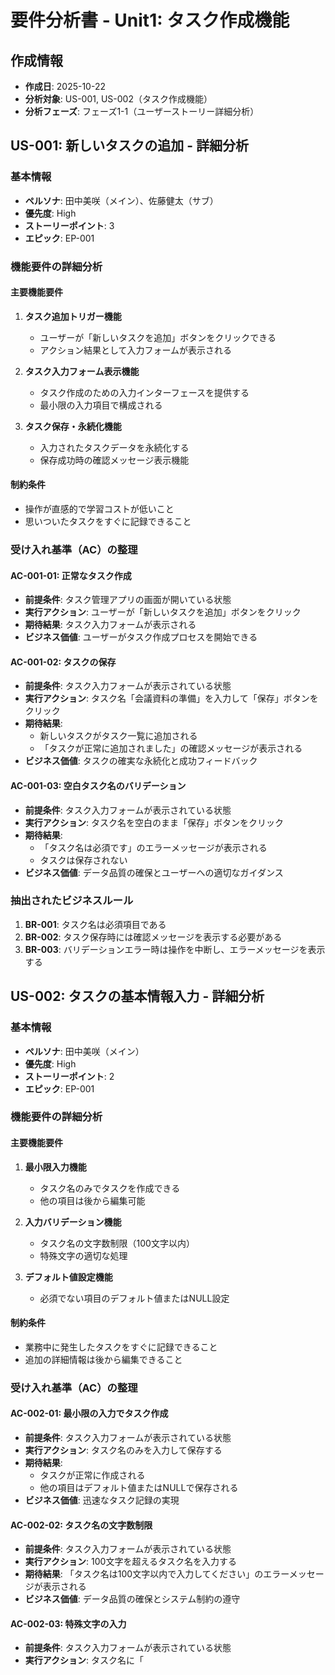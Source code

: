 # 要件分析書 - Unit1: タスク作成機能

## 作成情報

- **作成日**: 2025-10-22
- **分析対象**: US-001, US-002（タスク作成機能）
- **分析フェーズ**: フェーズ1-1（ユーザーストーリー詳細分析）

## US-001: 新しいタスクの追加 - 詳細分析

### 基本情報
- **ペルソナ**: 田中美咲（メイン）、佐藤健太（サブ）
- **優先度**: High
- **ストーリーポイント**: 3
- **エピック**: EP-001

### 機能要件の詳細分析

#### 主要機能要件
1. **タスク追加トリガー機能**
   - ユーザーが「新しいタスクを追加」ボタンをクリックできる
   - アクション結果として入力フォームが表示される

2. **タスク入力フォーム表示機能**
   - タスク作成のための入力インターフェースを提供する
   - 最小限の入力項目で構成される

3. **タスク保存・永続化機能**
   - 入力されたタスクデータを永続化する
   - 保存成功時の確認メッセージ表示機能

#### 制約条件
- 操作が直感的で学習コストが低いこと
- 思いついたタスクをすぐに記録できること

### 受け入れ基準（AC）の整理

#### AC-001-01: 正常なタスク作成
- **前提条件**: タスク管理アプリの画面が開いている状態
- **実行アクション**: ユーザーが「新しいタスクを追加」ボタンをクリック
- **期待結果**: タスク入力フォームが表示される
- **ビジネス価値**: ユーザーがタスク作成プロセスを開始できる

#### AC-001-02: タスクの保存
- **前提条件**: タスク入力フォームが表示されている状態
- **実行アクション**: タスク名「会議資料の準備」を入力して「保存」ボタンをクリック
- **期待結果**:
  - 新しいタスクがタスク一覧に追加される
  - 「タスクが正常に追加されました」の確認メッセージが表示される
- **ビジネス価値**: タスクの確実な永続化と成功フィードバック

#### AC-001-03: 空白タスク名のバリデーション
- **前提条件**: タスク入力フォームが表示されている状態
- **実行アクション**: タスク名を空白のまま「保存」ボタンをクリック
- **期待結果**:
  - 「タスク名は必須です」のエラーメッセージが表示される
  - タスクは保存されない
- **ビジネス価値**: データ品質の確保とユーザーへの適切なガイダンス

### 抽出されたビジネスルール
1. **BR-001**: タスク名は必須項目である
2. **BR-002**: タスク保存時には確認メッセージを表示する必要がある
3. **BR-003**: バリデーションエラー時は操作を中断し、エラーメッセージを表示する

## US-002: タスクの基本情報入力 - 詳細分析

### 基本情報
- **ペルソナ**: 田中美咲（メイン）
- **優先度**: High
- **ストーリーポイント**: 2
- **エピック**: EP-001

### 機能要件の詳細分析

#### 主要機能要件
1. **最小限入力機能**
   - タスク名のみでタスクを作成できる
   - 他の項目は後から編集可能

2. **入力バリデーション機能**
   - タスク名の文字数制限（100文字以内）
   - 特殊文字の適切な処理

3. **デフォルト値設定機能**
   - 必須でない項目のデフォルト値またはNULL設定

#### 制約条件
- 業務中に発生したタスクをすぐに記録できること
- 追加の詳細情報は後から編集できること

### 受け入れ基準（AC）の整理

#### AC-002-01: 最小限の入力でタスク作成
- **前提条件**: タスク入力フォームが表示されている状態
- **実行アクション**: タスク名のみを入力して保存する
- **期待結果**:
  - タスクが正常に作成される
  - 他の項目はデフォルト値またはNULLで保存される
- **ビジネス価値**: 迅速なタスク記録の実現

#### AC-002-02: タスク名の文字数制限
- **前提条件**: タスク入力フォームが表示されている状態
- **実行アクション**: 100文字を超えるタスク名を入力する
- **期待結果**: 「タスク名は100文字以内で入力してください」のエラーメッセージが表示される
- **ビジネス価値**: データ品質の確保とシステム制約の遵守

#### AC-002-03: 特殊文字の入力
- **前提条件**: タスク入力フォームが表示されている状態
- **実行アクション**: タスク名に「<script>」などの特殊文字を入力する
- **期待結果**:
  - 特殊文字がエスケープされて保存される
  - セキュリティ上の問題が発生しない
- **ビジネス価値**: セキュリティリスクの回避

### 抽出されたビジネスルール
1. **BR-004**: タスク名は100文字以内でなければならない
2. **BR-005**: 特殊文字は適切にエスケープ処理されなければならない
3. **BR-006**: 必須でない項目はデフォルト値またはNULLで初期化される

## 統合ビジネスルール一覧

| ルールID | 内容 | 適用箇所 | 優先度 |
|---------|------|---------|--------|
| BR-001 | タスク名は必須項目である | タスク作成全般 | High |
| BR-002 | タスク保存時には確認メッセージを表示する | 成功フィードバック | Medium |
| BR-003 | バリデーションエラー時は操作を中断し、エラーメッセージを表示する | エラーハンドリング | High |
| BR-004 | タスク名は100文字以内でなければならない | 入力バリデーション | High |
| BR-005 | 特殊文字は適切にエスケープ処理されなければならない | セキュリティ処理 | Critical |
| BR-006 | 必須でない項目はデフォルト値またはNULLで初期化される | データ初期化 | Low |

## 機能要件マップ

```
タスク作成機能
├── UI操作層
│   ├── タスク追加ボタン機能
│   └── 入力フォーム表示機能
├── 入力処理層
│   ├── 入力バリデーション機能
│   │   ├── 必須チェック (BR-001, BR-003)
│   │   ├── 文字数制限 (BR-004)
│   │   └── 特殊文字処理 (BR-005)
│   └── デフォルト値設定機能 (BR-006)
├── ビジネスロジック層
│   └── タスク作成処理機能
└── データ永続化層
    ├── タスク保存機能
    └── 成功フィードバック機能 (BR-002)
```

## 非機能要件の含意

### パフォーマンス要件
- タスク作成操作完了時間: 30秒以内（成功指標より）
- タスク作成成功率: 95%以上（成功指標より）

### セキュリティ要件
- 特殊文字の適切なサニタイゼーション（AC-002-03, NFR-03より）
- XSS攻撃の防止

### ユーザビリティ要件
- 直感的で学習コストが低い操作性
- 迅速なタスク記録が可能
- わかりやすいエラーメッセージの表示（AC-COMMON-02より）

### データ要件
- データの永続化（ブラウザリフレッシュ後も保持）（AC-COMMON-03より）
- バリデーションエラーの適切な表示: 100%（成功指標より）

## 次フェーズへの引き継ぎ事項

1. **ドメインエンティティ設計時の考慮点**:
   - Taskエンティティには最低限taskNameが必要
   - 他の属性はオプショナルまたはデフォルト値を持つ

2. **バリデーション設計時の考慮点**:
   - 6つのビジネスルール（BR-001〜BR-006）の実装が必要
   - エラーメッセージの一貫性を保つ

3. **セキュリティ設計時の考慮点**:
   - 入力サニタイゼーション機能が必須
   - XSS防止対策の組み込み

4. **データ設計時の考慮点**:
   - TaskDataInterface仕様との整合性確保
   - 他ユニットとのデータ共有インターフェース設計